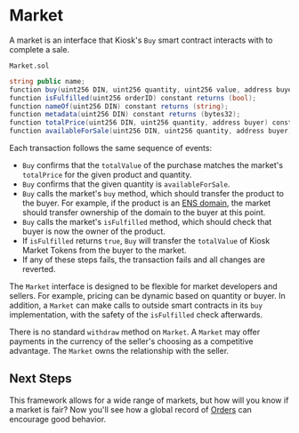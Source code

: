 # Market

A market is an interface that Kiosk's `Buy` smart contract interacts with to complete a sale.

`Market.sol`

```cs
string public name;
function buy(uint256 DIN, uint256 quantity, uint256 value, address buyer, bool approved) returns (bool);
function isFulfilled(uint256 orderID) constant returns (bool);
function nameOf(uint256 DIN) constant returns (string);
function metadata(uint256 DIN) constant returns (bytes32);
function totalPrice(uint256 DIN, uint256 quantity, address buyer) constant returns (uint256);
function availableForSale(uint256 DIN, uint256 quantity, address buyer) constant returns (bool);
```

Each transaction follows the same sequence of events:

* `Buy` confirms that the `totalValue` of the purchase matches the market's `totalPrice` for the given product and quantity.
* `Buy` confirms that the given quantity is `availableForSale`.
* `Buy` calls the market's `buy` method, which should transfer the product to the buyer. For example, if the product is an [ENS domain](https://ens.domains/), the market should transfer ownership of the domain to the buyer at this point.
* `Buy` calls the market's `isFulfilled` method, which should check that buyer is now the owner of the product.
* If `isFulfilled` returns `true`, `Buy` will transfer the `totalValue` of Kiosk Market Tokens from the buyer to the market.
* If any of these steps fails, the transaction fails and all changes are reverted.

The `Market` interface is designed to be flexible for market developers and sellers. For example, pricing can be dynamic based on quantity or buyer. In addition, a `Market` can make calls to outside smart contracts in its `buy` implementation, with the safety of the `isFulfilled` check afterwards.

There is no standard `withdraw` method on `Market`. A `Market` may offer payments in the currency of the seller's choosing as a competitive advantage. The `Market` owns the relationship with the seller.

## Next Steps

This framework allows for a wide range of markets, but how will you know if a market is fair? Now you'll see how a global record of [Orders](../intro/order.md) can encourage good behavior.

